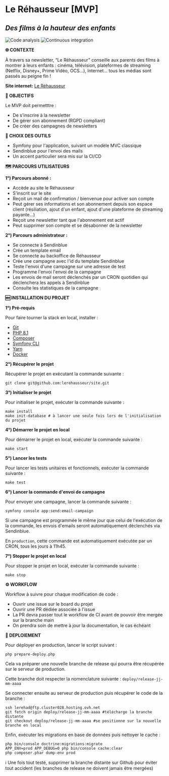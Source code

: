 # Le Réhausseur [MVP]
## _Des films à la hauteur des enfants_

![Code analysis](https://github.com/lerehausseur/site/actions/workflows/code-analysis.yaml/badge.svg)
![Continuous integration](https://github.com/lerehausseur/site/actions/workflows/ci.yaml/badge.svg)

**🌐 CONTEXTE**

À travers sa newsletter, “Le Réhausseur” conseille aux parents des films à montrer à leurs enfants : cinéma, télévision, plateformes de streaming (Netflix, Disney+, Prime Vidéo, OCS…), Internet... tous les médias sont passés au peigne fin !

**Site internet:** [Le Réhausseur](https://www.lerehausseur.fr)

**🎯 OBJECTIFS**

Le MVP doit permetttre :

- De s'inscrire à la newsletter
- De gérer son abonnement (RGPD compliant)
- De créer des campagnes de newsletters

**🧰 CHOIX DES OUTILS**

- Symfony pour l'application, suivant un modèle MVC classique
- Sendinblue pour l'envoi des mails 
- Un accent particulier sera mis sur la CI/CD

**🗺 PARCOURS UTILISATEURS**

**1°) Parcours abonné :**

- Accède au site le Réhausseur
- S'inscrit sur le site
- Reçoit un mail de confirmation / bienvenue pour activer son compte
- Peut gérer ses informations et son abonnement depuis son espace client (résiliation, ajout d'un enfant, ajout d'une plateforme de streaming payante...)
- Reçoit une newsletter tant que l'abonnement est actif
- Peut supprimer son compte et se désabonner de la newsletter

**2°) Parcours administrateur :**
- Se connecte à Sendinblue
- Crée un template email
- Se connecte au backoffice de Réhausseur
- Crée une campagne avec l'id du template Sendinblue
- Teste l'envoi d'une campagne sur une adresse de test
- Programme l'envoi l'envoi de la campagne
- Les envois de mail seront déclenchés par un CRON quotidien qui déclenchera les appels à Sendinblue
- Consulte les statistiques de la campagne

**🆕️ INSTALLATION DU PROJET**

**1°) Pré-requis**

Pour faire tourner la stack en local, installer :
- [Git](https://git-scm.com/book/en/v2/Getting-Started-Installing-Git)
- [PHP 8.1](https://www.php.net/releases/8.1/en.php)
- [Composer](https://getcomposer.org/)
- [Symfony CLI](https://symfony.com/download)
- [Yarn](https://classic.yarnpkg.com/lang/en/docs/install/#mac-stable)
- [Docker](https://www.docker.com/)

**2°) Récupérer le projet**

Récupérer le projet en exécutant la commande suivante :

```
git clone git@github.com:lerehausseur/site.git
```

**3°) Initialiser le projet**

Pour initialiser le projet, exécuter la commande suivante :
```
make install
make init-database # à lancer une seule fois lors de l'initialisation du projet
```

**4°) Démarrer le projet en local**

Pour démarrer le projet en local, exécuter la commande suivante :
```
make start
```

**5°) Lancer les tests**

Pour lancer les tests unitaires et fonctionnels, exécuter la commande suivante :
```
make test
```

**6°) Lancer la commande d'envoi de campagne**

Pour envoyer une campagne, lancer la commande suivante :
```
symfony console app:send:email-campaign
```

Si une campagne est programmée le même jour que celui de l'exécution de la commande, les envois d'emails seront automatiquement déclenchés via Sendinblue.

En `production`, cette commande est automatiquement exécutée par un CRON, tous les jours à 11h45. 

**7°) Stopper le projet en local**

Pour stopper le projet en local, exécuter la commande suivante :
```
make stop
```

**⚙️ WORKFLOW**

Workflow à suivre pour chaque modification de code :

- Ouvrir une issue sur le board du projet
- Ouvrir une PR dédiée associée à l'issue
- La PR devra passer tout le workflow de CI avant de pouvoir être mergée sur la branche main
- On prendra soin de mettre à jour la documentation, le cas échéant

**🚀️ DEPLOIEMENT**

Pour déployer en production, lancer le script suivant : 

```
php prepare-deploy.php 
```

Cela va préparer une nouvelle branche de release qui pourra être récupérée sur le serveur de production.

Cette branche doit respecter la nomenclature suivante : `deploy/release-jj-mm-aaaa`

Se connecter ensuite au serveur de production puis récupérer le code de la branche :

```
ssh lerehad@ftp.cluster028.hosting.ovh.net
git fetch origin deploy/release-jj-mm-aaaa #télécharge la branche distante
git checkout deploy/release-jj-mm-aaaa #se positionne sur la nouvelle branche en local
```

Enfin, exécuter les migrations en base de données puis nettoyer le cache : 

```
php bin/console doctrine:migrations:migrate 
APP_ENV=prod APP_DEBUG=0 php bin/console cache:clear
php composer.phar dump-env prod
```

ℹ️ Une fois tout testé, supprimer la branche distante sur Github pour éviter tout accident (les branches de release ne doivent jamais être mergées) 

